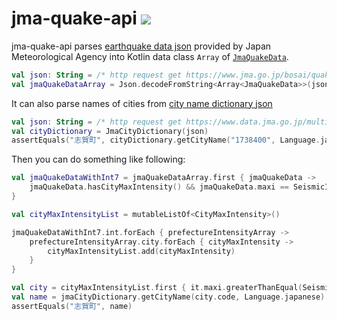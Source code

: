 # jma-quake-api [![](https://jitpack.io/v/nehemiaharchives/jma-quake-api.svg)](https://jitpack.io/#nehemiaharchives/jma-quake-api)

jma-quake-api parses [earthquake data json](https://www.jma.go.jp/bosai/quake/data/list.json) provided by Japan Meteorological Agency into Kotlin data class `Array` of [`JmaQuakeData`](https://github.com/nehemiaharchives/jma-quake-api/blob/master/src/main/kotlin/JmaQuakeData.kt).

```kotlin
val json: String = /* http request get https://www.jma.go.jp/bosai/quake/data/list.json */
val jmaQuakeDataArray = Json.decodeFromString<Array<JmaQuakeData>>(json)
```

It can also parse names of cities from [city name dictionary json](https://www.data.jma.go.jp/multi/data/dictionary/city.json)
```kotlin
val json: String = /* http request get https://www.data.jma.go.jp/multi/data/dictionary/city.json */
val cityDictionary = JmaCityDictionary(json)
assertEquals("志賀町", cityDictionary.getCityName("1738400", Language.japanese))
```

Then you can do something like following:
```kotlin
val jmaQuakeDataWithInt7 = jmaQuakeDataArray.first { jmaQuakeData ->
    jmaQuakeData.hasCityMaxIntensity() && jmaQuakeData.maxi == SeismicIntensity.SEVEN
}

val cityMaxIntensityList = mutableListOf<CityMaxIntensity>()

jmaQuakeDataWithInt7.int.forEach { prefectureIntensityArray ->
    prefectureIntensityArray.city.forEach { cityMaxIntensity ->
        cityMaxIntensityList.add(cityMaxIntensity)
    }
}

val city = cityMaxIntensityList.first { it.maxi.greaterThanEqual(SeismicIntensity.SEVEN) }
val name = jmaCityDictionary.getCityName(city.code, Language.japanese)
assertEquals("志賀町", name)
```
